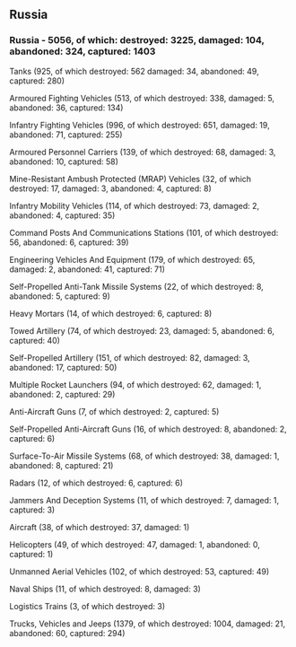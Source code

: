 
 
 ## Russia
 
 ### Russia - 5056, of which: destroyed: 3225, damaged: 104, abandoned: 324, captured: 1403

 

 

 Tanks (925, of which destroyed: 562 damaged: 34, abandoned: 49, captured: 280)

 Armoured Fighting Vehicles (513, of which destroyed: 338, damaged: 5, abandoned: 36, captured: 134)

 Infantry Fighting Vehicles (996, of which destroyed: 651, damaged: 19, abandoned: 71, captured: 255)

 Armoured Personnel Carriers (139, of which destroyed: 68, damaged: 3, abandoned: 10, captured: 58)

 Mine-Resistant Ambush Protected (MRAP) Vehicles (32, of which destroyed: 17, damaged: 3, abandoned: 4, captured: 8)

 Infantry Mobility Vehicles (114, of which destroyed: 73, damaged: 2, abandoned: 4, captured: 35)

 Command Posts And Communications Stations (101, of which destroyed: 56, abandoned: 6, captured: 39)

 Engineering Vehicles And Equipment (179, of which destroyed: 65, damaged: 2, abandoned: 41, captured: 71)

 Self-Propelled Anti-Tank Missile Systems (22, of which destroyed: 8, abandoned: 5, captured: 9)

 Heavy Mortars (14, of which destroyed: 6, captured: 8)

 Towed Artillery (74, of which destroyed: 23, damaged: 5, abandoned: 6, captured: 40)

 Self-Propelled Artillery (151, of which destroyed: 82, damaged: 3, abandoned: 17, captured: 50)

 Multiple Rocket Launchers (94, of which destroyed: 62, damaged: 1, abandoned: 2, captured: 29)

 Anti-Aircraft Guns (7, of which destroyed: 2, captured: 5)

 Self-Propelled Anti-Aircraft Guns (16, of which destroyed: 8, abandoned: 2, captured: 6)

 Surface-To-Air Missile Systems (68, of which destroyed: 38, damaged: 1, abandoned: 8, captured: 21)

 Radars (12, of which destroyed: 6, captured: 6)

 Jammers And Deception Systems (11, of which destroyed: 7, damaged: 1, captured: 3)

 Aircraft (38, of which destroyed: 37, damaged: 1)

 Helicopters (49, of which destroyed: 47, damaged: 1, abandoned: 0, captured: 1)

 Unmanned Aerial Vehicles (102, of which destroyed: 53, captured: 49)

 Naval Ships (11, of which destroyed: 8, damaged: 3)

 Logistics Trains (3, of which destroyed: 3)

 Trucks, Vehicles and Jeeps (1379, of which destroyed: 1004, damaged: 21, abandoned: 60, captured: 294)


